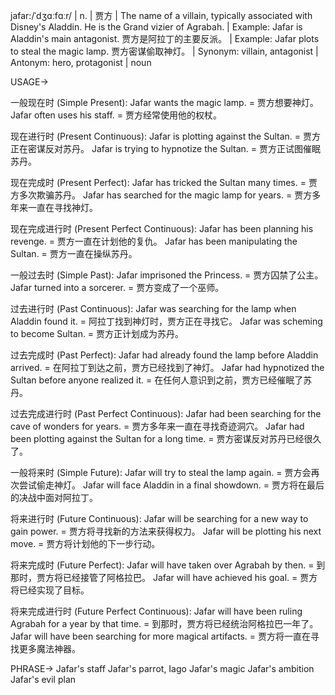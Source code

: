 jafar:/ˈdʒɑːfɑːr/ | n. | 贾方 |  The name of a villain, typically associated with Disney's Aladdin.  He is the Grand vizier of Agrabah. | Example: Jafar is Aladdin's main antagonist. 贾方是阿拉丁的主要反派。 | Example: Jafar plots to steal the magic lamp. 贾方密谋偷取神灯。 | Synonym: villain, antagonist | Antonym: hero, protagonist | noun

USAGE->

一般现在时 (Simple Present):
Jafar wants the magic lamp. = 贾方想要神灯。
Jafar often uses his staff. = 贾方经常使用他的权杖。

现在进行时 (Present Continuous):
Jafar is plotting against the Sultan. = 贾方正在密谋反对苏丹。
Jafar is trying to hypnotize the Sultan. = 贾方正试图催眠苏丹。

现在完成时 (Present Perfect):
Jafar has tricked the Sultan many times. = 贾方多次欺骗苏丹。
Jafar has searched for the magic lamp for years. = 贾方多年来一直在寻找神灯。

现在完成进行时 (Present Perfect Continuous):
Jafar has been planning his revenge. = 贾方一直在计划他的复仇。
Jafar has been manipulating the Sultan. = 贾方一直在操纵苏丹。

一般过去时 (Simple Past):
Jafar imprisoned the Princess. = 贾方囚禁了公主。
Jafar turned into a sorcerer. = 贾方变成了一个巫师。

过去进行时 (Past Continuous):
Jafar was searching for the lamp when Aladdin found it. = 阿拉丁找到神灯时，贾方正在寻找它。
Jafar was scheming to become Sultan. = 贾方正计划成为苏丹。

过去完成时 (Past Perfect):
Jafar had already found the lamp before Aladdin arrived. = 在阿拉丁到达之前，贾方已经找到了神灯。
Jafar had hypnotized the Sultan before anyone realized it. = 在任何人意识到之前，贾方已经催眠了苏丹。

过去完成进行时 (Past Perfect Continuous):
Jafar had been searching for the cave of wonders for years. = 贾方多年来一直在寻找奇迹洞穴。
Jafar had been plotting against the Sultan for a long time. = 贾方密谋反对苏丹已经很久了。

一般将来时 (Simple Future):
Jafar will try to steal the lamp again. = 贾方会再次尝试偷走神灯。
Jafar will face Aladdin in a final showdown. = 贾方将在最后的决战中面对阿拉丁。

将来进行时 (Future Continuous):
Jafar will be searching for a new way to gain power. = 贾方将寻找新的方法来获得权力。
Jafar will be plotting his next move. = 贾方将计划他的下一步行动。

将来完成时 (Future Perfect):
Jafar will have taken over Agrabah by then. = 到那时，贾方将已经接管了阿格拉巴。
Jafar will have achieved his goal. = 贾方将已经实现了目标。

将来完成进行时 (Future Perfect Continuous):
Jafar will have been ruling Agrabah for a year by that time. = 到那时，贾方将已经统治阿格拉巴一年了。
Jafar will have been searching for more magical artifacts. = 贾方将一直在寻找更多魔法神器。

PHRASE->
Jafar's staff
Jafar's parrot, Iago
Jafar's magic
Jafar's ambition
Jafar's evil plan
